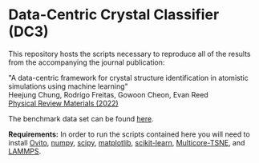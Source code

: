 # Data-Centric Crystal Classifier (DC3)

This repository hosts the scripts necessary to reproduce all of the results from the accompanying the journal publication:

  "A data-centric framework for crystal structure identification in atomistic simulations using machine learning"  
  Heejung Chung, Rodrigo Freitas, Gowoon Cheon, Evan Reed  
  [Physical Review Materials (2022)](https://doi.org/10.1103/PhysRevMaterials.6.043801)

The benchmark data set can be found [here](https://www.dropbox.com/s/4lxgelc76qobt2r/benchmark_data_set.tar.gz).

**Requirements:**
In order to run the scripts contained here you will need to install [Ovito](https://www.ovito.org), [numpy](https://numpy.org), [scipy](https://scipy.org), [matplotlib](https://matplotlib.org), [scikit-learn](https://scikit-learn.org), [Multicore-TSNE](https://github.com/DmitryUlyanov/Multicore-TSNE), and [LAMMPS](https://www.lammps.org).
